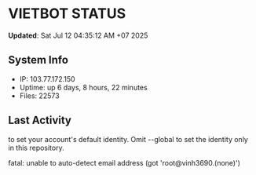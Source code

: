 # VIETBOT STATUS
**Updated**: Sat Jul 12 04:35:12 AM +07 2025

## System Info
- IP: 103.77.172.150
- Uptime: up 6 days, 8 hours, 22 minutes
- Files: 22573

## Last Activity

to set your account's default identity.
Omit --global to set the identity only in this repository.

fatal: unable to auto-detect email address (got 'root@vinh3690.(none)')
